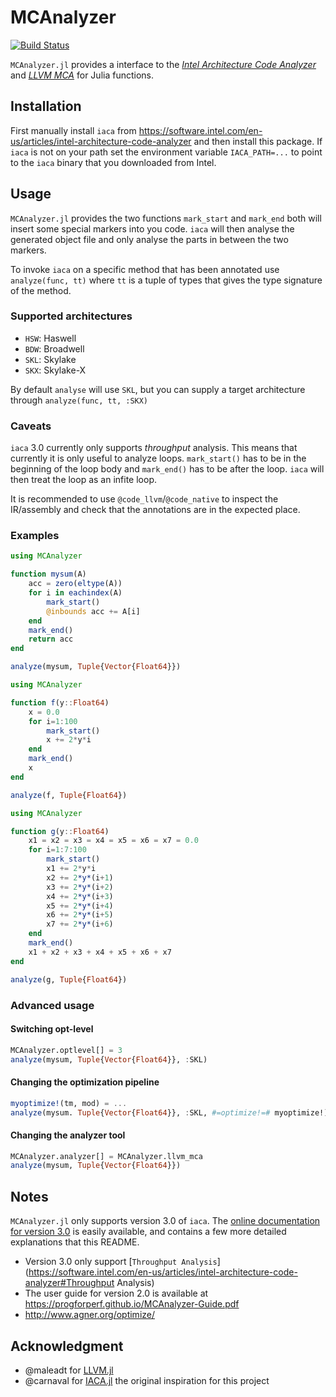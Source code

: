 # MCAnalyzer
[![Build Status](https://travis-ci.org/vchuravy/MCAnalyzer.jl.svg?branch=master)](https://travis-ci.org/vchuravy/MCAnalyzer.jl)

`MCAnalyzer.jl` provides a interface to the [*Intel Architecture Code Analyzer*](https://software.intel.com/en-us/articles/intel-architecture-code-analyzer) and [*LLVM MCA*](https://www.llvm.org/docs/CommandGuide/llvm-mca.html) for Julia functions.

## Installation

First manually install `iaca` from https://software.intel.com/en-us/articles/intel-architecture-code-analyzer and then install this package.
If `iaca` is not on your path set the environment variable `IACA_PATH=...` to point to the `iaca` binary that you downloaded from Intel.

## Usage

`MCAnalyzer.jl` provides the two functions `mark_start` and `mark_end`  both will insert some special markers into you code.
`iaca` will then analyse the generated object file and only analyse the parts in between the two markers.

To invoke `iaca` on a specific method that has been annotated use `analyze(func, tt)` where `tt` is a tuple of types that gives the type signature of the method.

### Supported architectures

- `HSW`: Haswell
- `BDW`: Broadwell
- `SKL`: Skylake
- `SKX`: Skylake-X

By default `analyse` will use `SKL`, but you can supply a target architecture through `analyze(func, tt, :SKX)`

### Caveats

`iaca` 3.0 currently only supports *throughput* analysis. This means that currently it is only useful to analyze loops.
`mark_start()` has to be in the beginning of the loop body and `mark_end()` has to be after the loop. `iaca` will then treat the loop as an infite loop.

It is recommended to use `@code_llvm`/`@code_native` to inspect the IR/assembly and check that the annotations are
in the expected place.

### Examples

```julia
using MCAnalyzer

function mysum(A)
    acc = zero(eltype(A))
    for i in eachindex(A)
        mark_start()
        @inbounds acc += A[i]
    end
    mark_end()
    return acc
end

analyze(mysum, Tuple{Vector{Float64}})
```

```julia
using MCAnalyzer

function f(y::Float64)
    x = 0.0
    for i=1:100
        mark_start()
        x += 2*y*i
    end
    mark_end()
    x
end

analyze(f, Tuple{Float64})
```

```julia
using MCAnalyzer

function g(y::Float64)
    x1 = x2 = x3 = x4 = x5 = x6 = x7 = 0.0
    for i=1:7:100
        mark_start()
        x1 += 2*y*i
        x2 += 2*y*(i+1)
        x3 += 2*y*(i+2)
        x4 += 2*y*(i+3)
        x5 += 2*y*(i+4)
        x6 += 2*y*(i+5)
        x7 += 2*y*(i+6)
    end
    mark_end()
    x1 + x2 + x3 + x4 + x5 + x6 + x7
end

analyze(g, Tuple{Float64})
```

### Advanced usage

#### Switching opt-level

```julia
MCAnalyzer.optlevel[] = 3
analyze(mysum, Tuple{Vector{Float64}}, :SKL)
````

#### Changing the optimization pipeline

```julia
myoptimize!(tm, mod) = ...
analyze(mysum. Tuple{Vector{Float64}}, :SKL, #=optimize!=# myoptimize!)
````
#### Changing the analyzer tool

```julia
MCAnalyzer.analyzer[] = MCAnalyzer.llvm_mca
analyze(mysum, Tuple{Vector{Float64}})
```

## Notes

`MCAnalyzer.jl` only supports version 3.0 of `iaca`. The [online documentation for version 3.0](https://software.intel.com/sites/default/files/managed/3d/23/intel-architecture-code-analyzer-3.0-users-guide.pdf) is easily available, and contains a few more detailed explanations that this README.

- Version 3.0 only support [`Throughput Analysis`](https://software.intel.com/en-us/articles/intel-architecture-code-analyzer#Throughput Analysis)
- The user guide for version 2.0 is available at https://progforperf.github.io/MCAnalyzer-Guide.pdf
- http://www.agner.org/optimize/

## Acknowledgment

- @maleadt for [LLVM.jl](https://github.com/maleadt/LLVM.jl)
- @carnaval for [IACA.jl](https://github.com/carnaval/IACA.jl) the original inspiration for this project
